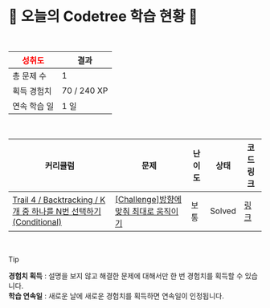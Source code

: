 # 🌲 오늘의 Codetree 학습 현황 🌲

<br />

| <span style="color:red;display:block;text-align:center;"> **성취도**</span> | 결과 |
|---|---|
| 총 문제 수 | 1 |
| 획득 경험치 | 70 / 240 XP |
| 연속 학습 일 | 1 일 |

<br />

|커리큘럼|문제|난이도|상태|코드 링크|
|---|---|---|---|---|
|[Trail 4 / Backtracking / K개 중 하나를 N번 선택하기(Conditional)](https://www.codetree.ai/trail-info/intermediate-low/)|[[Challenge]방향에 맞춰 최대로 움직이기](https://www.codetree.ai/trails/complete/curated-cards/challenge-max-movements-with-direction/)|보통|Solved|[링크](https://github.com/comeon0129/codetree/blob/main/250507/%EB%B0%A9%ED%96%A5%EC%97%90%20%EB%A7%9E%EC%B6%B0%20%EC%B5%9C%EB%8C%80%EB%A1%9C%20%EC%9B%80%EC%A7%81%EC%9D%B4%EA%B8%B0/max-movements-with-direction.java)|


<br />

> [!TIP]
> **경험치 획득** : 설명을 보지 않고 해결한 문제에 대해서만 한 번 경험치를 획득할 수 있습니다.  
> **학습 연속일** : 새로운 날에 새로운 경험치를 획득하면 연속일이 인정됩니다.

